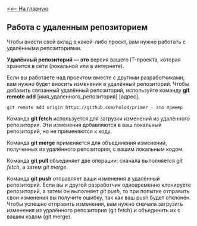 [<<-- На главную](readme.md)

## Работа с удаленным репозиторием

Чтобы внести свой вклад в какой-либо проект, вам нужно работать с удалёнными репозиториями. 

**Удалённый репозиторий — это** версия вашего IT-проекта, которая хранится в сети (локальной или в интернете).

 Если вы работаете над проектом вместе с другими разработчиками, вам нужно будет вносить изменения в удалённый репозиторий.
Чтобы добавить связанный удалённый репозиторий, используйте команду **git remote add** [имя_удаленного_репозитория] [адрес].

```
git remote add origin https://github.com/holod/primer - это пример
```

Команда **git fetch** используется для загрузки изменений из удалённого репозитория. Эти изменения добавляются в ваш локальный репозиторий, но не применяются к коду.


Команда **git merge** применяется для объединения изменений, полученных из удалённого репозитория, с вашим локальным кодом.


Команда **git pull** объединяет две операции: сначала выполняется *git fetch*, а затем *git merge*.


Команда **git push** отправляет ваши изменения в удалённый репозиторий. Если вы и другой разработчик одновременно клонируете репозиторий, а затем он выполняет *git push*, то при попытке отправить свои изменения вы получите ошибку, так как ваш push будет отклонён. Чтобы успешно отправить изменения, вам нужно сначала загрузить изменения из удалённого репозитория (git fetch) и объединить их с вашим кодом (git merge).